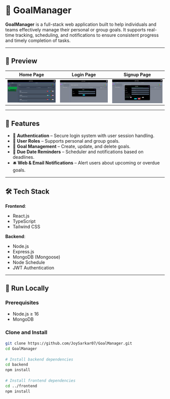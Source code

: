# 🎯 GoalManager

**GoalManager** is a full-stack web application built to help individuals and teams effectively manage their personal or group goals. It supports real-time tracking, scheduling, and notifications to ensure consistent progress and timely completion of tasks.

---

## 📸 Preview

| Home Page | Login Page | Signup Page |
|-----------|----------------|--------------------|
| ![Dashboard](./readmeImages//homePage.jpg) | ![Create Goal](./readmeImages//loginpage.jpg) | ![Notifications](./readmeImages/signupPage.jpg) |

---

## 🚀 Features

- 🔐 **Authentication** – Secure login system with user session handling.
- 👥 **User Roles** – Supports personal and group goals.
- 📝 **Goal Management** – Create, update, and delete goals.
- 📅 **Due Date Reminders** – Scheduler and notifications based on deadlines.
- 🛎️ **Web & Email Notifications** – Alert users about upcoming or overdue goals.


---

## 🛠️ Tech Stack

**Frontend**:
- React.js
- TypeScript
- Tailwind CSS

**Backend**:
- Node.js
- Express.js
- MongoDB (Mongoose)
- Node Schedule
- JWT Authentication

---

## 🧪 Run Locally

### Prerequisites

- Node.js ≥ 16
- MongoDB

### Clone and Install

```bash
git clone https://github.com/JoySarkar07/GoalManager.git
cd GoalManager

# Install backend dependencies
cd backend
npm install

# Install frontend dependencies
cd ../frontend
npm install
